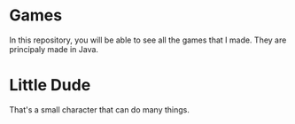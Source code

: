 # Games

In this repository, you will be able to see all the games that I made. They are principaly made in Java.

<h1></h1>

<h1>Little Dude</h1>

That's a small character that can do many things.

 
